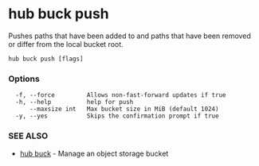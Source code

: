 # hub buck push

Pushes paths that have been added to and paths that have been removed or differ from the local bucket root.

```
hub buck push [flags]
```

### Options

```
  -f, --force         Allows non-fast-forward updates if true
  -h, --help          help for push
      --maxsize int   Max bucket size in MiB (default 1024)
  -y, --yes           Skips the confirmation prompt if true
```

### SEE ALSO

* [hub buck](hub_buck.md)	 - Manage an object storage bucket
